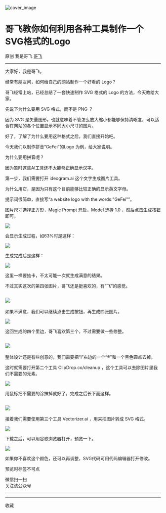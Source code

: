 ![cover_image](https://mmbiz.qpic.cn/sz_mmbiz_jpg/LBrX00GQeicvtFFaFwTlEAYDKkHkWnlGa3ZKKYGJNSvLwTno6kiaYyesz6zSTBPDfoXBlRMKH1dYVGvQLibaz4KZg/0?wx_fmt=jpeg)

#  哥飞教你如何利用各种工具制作一个SVG格式的Logo

原创  我是哥飞  [ 哥飞 ](javascript:void\(0\);)

__ _ _ _ _

大家好，我是哥飞。  

经常有朋友问，如何给自己的网站制作一个好看的 Logo？  

哥飞经常上站，已经总结了一套快速制作 SVG 格式的 Logo 的方法，今天教给大家。

先说下为什么要用 SVG 格式，而不是 PNG ？

因为 SVG 是矢量图形，也就意味着不管怎么放大缩小都能够保持清晰度，可以适合在网站的各个位置显示不同大小尺寸的图片。

好了，了解了为什么要用这种格式之后，我们直接开始吧。

今天我们以制作拼音“GeFei”的Logo 为例，给大家说明。  

为什么要用拼音呢？

因为暂时这些AI工具还不太能够正确显示汉字。

第一步，我们需要打开 ideogram.ai 这个文字生成图片工具。  

为什么用它，是因为只有这个目前能够比较正确的显示英文字母。

提示词很简单，直接写“a website logo with the words:"GeFei"”。  

图片尺寸选择正方形，Magic Prompt 开启，Model 选择 1.0 ，然后点击生成按钮即可。

![](https://mmbiz.qpic.cn/sz_mmbiz_png/LBrX00GQeicvtFFaFwTlEAYDKkHkWnlGapPibicjmdhbTwRBHxCrrSNd8p9eyfLL1nPhW21kIpMTp1ZLKVnRXLUNg/640?wx_fmt=png&from=appmsg)

会显示生成过程，如63%时是这样：  

![](https://mmbiz.qpic.cn/sz_mmbiz_png/LBrX00GQeicvtFFaFwTlEAYDKkHkWnlGaNhNP0bCYwgqI4iaICcjQ6ia6uVoEvqcqibrtrCnWnteTvcaCVOTT5ZBJw/640?wx_fmt=png&from=appmsg)

生成完成后是这样：  

![](https://mmbiz.qpic.cn/sz_mmbiz_png/LBrX00GQeicvtFFaFwTlEAYDKkHkWnlGaso0LQVSDqYJEIWib6Picaaic1vNMgoMBicwCLCrAdAbDW1mElibJLicc0kCA/640?wx_fmt=png&from=appmsg)

这里一样要抽卡，不太可能一次就生成满意的结果。  

不过其实这次的第四张图片，哥飞还是挺喜欢的，有“飞”的感觉。

![](https://mmbiz.qpic.cn/sz_mmbiz_jpg/LBrX00GQeicvtFFaFwTlEAYDKkHkWnlGaicGM2azyXNz84c05Mh6tUPTzRseK8UA8POdAbI43zNkFYm4HPMicfYhw/640?wx_fmt=jpeg&from=appmsg)  
---  
  
如果不满意，我们可以继续点击生成按钮，再生成四张图片。  

![](https://mmbiz.qpic.cn/sz_mmbiz_png/LBrX00GQeicvtFFaFwTlEAYDKkHkWnlGaXTVzUNia8y4R3OncAN2k2qxn6siclF8WBSH2kjCZaHshUiciaWptGubibjQ/640?wx_fmt=png&from=appmsg)

这回生成的四个里边，哥飞喜欢第三个，不过需要做一些修整。  

![](https://mmbiz.qpic.cn/sz_mmbiz_jpg/LBrX00GQeicvtFFaFwTlEAYDKkHkWnlGat8nKj8vV6rvRyAAicU3x4tG92HoUNCtCqWibWbwSLJsNp7NhqjCg5f5g/640?wx_fmt=jpeg&from=appmsg)  
---  
  
整体设计还是有些创意的，我们需要把“i”右边的一个“®”和一个黑色圆点去掉。  

这时就需要打开第二个工具 ClipDrop.co/cleanup ，这个工具可以去除图片里我们不需要的元素。

![](https://mmbiz.qpic.cn/sz_mmbiz_png/LBrX00GQeicvtFFaFwTlEAYDKkHkWnlGajZaWrcPdibe7ghvq27c1pgroWQDCO0dHEFGFicl81dGNibLr6wGelrjwA/640?wx_fmt=png&from=appmsg)

用鼠标把不需要的涂抹掉就好了，完成之后长下面这样。  

![](https://mmbiz.qpic.cn/sz_mmbiz_jpg/LBrX00GQeicvtFFaFwTlEAYDKkHkWnlGaOnkiaK47Iee0gNqVRkbOibhibaTdicrBZvNhxLP3Ujlk9VKfhCLtzhKSKA/640?wx_fmt=jpeg&from=appmsg)  
---  
  
接着我们需要使用第三个工具 Vectorizer.ai ，用来把图片转成 SVG 格式。

![](https://mmbiz.qpic.cn/sz_mmbiz_png/LBrX00GQeicvtFFaFwTlEAYDKkHkWnlGaoXrq8VZphPWV0Cia6IQo7XfILVxs1aFz2bKKABLSuskfic74qibydTywA/640?wx_fmt=png&from=appmsg)

下载之后，可以用谷歌浏览器打开，预览一下。  

![](https://mmbiz.qpic.cn/sz_mmbiz_png/LBrX00GQeicvtFFaFwTlEAYDKkHkWnlGaRFovfu7zXOoWlZ95UicxN4fdu9Lg81hO5jljFDuUMtz3q7gpbPPQ51A/640?wx_fmt=png&from=appmsg)

如果你不喜欢这个颜色，还可以再调整，SVG代码可用代码编辑器打开修改。  

预览时标签不可点

微信扫一扫  
关注该公众号





****



****



  收藏

